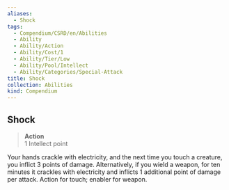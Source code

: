 ```yaml
---
aliases:
  - Shock
tags:
  - Compendium/CSRD/en/Abilities
  - Ability
  - Ability/Action
  - Ability/Cost/1
  - Ability/Tier/Low
  - Ability/Pool/Intellect
  - Ability/Categories/Special-Attack
title: Shock
collection: Abilities
kind: Compendium
---
```

## Shock  
>**Action**  
>1 Intellect point
  
Your hands crackle with electricity, and the next time you touch a creature, you inflict 3 points of damage. Alternatively, if you wield a weapon, for ten minutes it crackles with electricity and inflicts 1 additional point of damage per attack. Action for touch; enabler for weapon.